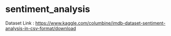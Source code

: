 # sentiment_analysis
Dataset Link : https://www.kaggle.com/columbine/imdb-dataset-sentiment-analysis-in-csv-format/download
